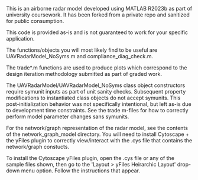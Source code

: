 This is an airborne radar model developed using MATLAB R2023b as part of university coursework. It has been forked from a private repo and sanitized for public consumption.

This code is provided as-is and is not guaranteed to work for your specific application.

The functions/objects you will most likely find to be useful are UAVRadarModel_NoSyms.m and compliance_diag_check.m.

The trade*.m functions are used to produce plots which correspond to the design iteration methodology submitted as part of graded work.

The UAVRadarModel/UAVRadarModel_NoSyms class object constructors require symunit inputs as part of unit sanity checks. Subsequent property modifications to instantiated class objects do not accept symunits. This post-initialization behavior was not specifically intentional, but left as-is due to development time constraints. See the trade m-files for how to correctly perform model parameter changes sans symunits.

For the network/graph representation of the radar model, see the contents of the network_graph_model directory. You will need to install Cytoscape + the yFiles plugin to correctly view/interact with the .cys file that contains the network/graph constucts.

To install the Cytoscape yFiles plugin, open the .cys file or any of the sample files shown, then go to the 'Layout > yFiles Heirarchic Layout' drop-down menu option. Follow the instructions that appear.
